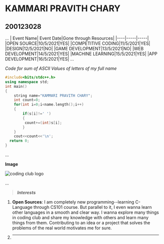 # **KAMMARI PRAVITH CHARY**
## 200123028

...
| Event Name| Event Date|Gone through Resources|
|----|-----|-----|
|OPEN SOURCE|10/5/2021|YES|
|COMPETITIVE CODING|11/5/2021|YES|
|DESIGN|12/5/2021|NO|
|GAME DEVELOPMENT|13/5/2021|NO|
|WEB DEVELOPMENT|14/5/2021|YES|
|MACHINE LEARNING|15/5/2021|YES|
|APP DEVELOPMENT|16/5/2021|YES|
...

_Code for sum of ASCII Values of letters of my full name_

```cpp
#include<bits/stdc++.h>
using namespace std;
int main()
{
    string name="KAMMARI PRAVITH CHARY";
    int count=0;
    for(int i=0;i<name.length();i++)
    {
        if(s[i]!=' ')
        {
         count+=(int)s[i];
        }
    }
    cout<<count<<'\n';
  return 0;
}
```
...

**Image**

![coding club logo](https://raw.githubusercontent.com/codingiitg/open_source_submission/main/coding-club%20logo.png)

...

>_**Interests**_

1. **Open Sources**: I am completely new programming--learning C-Language through CS101 course. But parallel to it, I even wanna learn other languages in a smooth and clear way. I wanna explore many things in coding club and share my knowledge with others and learn many things from them. Contributing to an idea or a project that solves the problems of the real world motivates me for sure.

2. ****